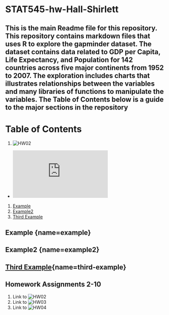 # STAT545-hw-Hall-Shirlett

This is the main Readme file for this repository. This repository contains markdown files that uses R to explore the gapminder dataset. The dataset contains data related to GDP per Capita, Life Expectancy, and Population for 142 countries across five major continents from 1952 to 2007. The exploration includes charts that illustrates relationships between the variables and many libraries of functions to manipulate the variables. The Table of Contents below is a guide to the major sections in the repository
---
# Table of Contents
1. ![HW02](https://github.com/Shirlett/STAT545-hw-Hall-Shirlett/tree/master/HW02)
  + ![Smell Test the Data](https://github.com/Shirlett/STAT545-hw-Hall-Shirlett/blob/master/HW02/Gapminder_Explore.md#Header2)
1. [Example](#example)
2. [Example2](#example2)
3. [Third Example](#third-example)

## Example [](#){name=example}
## Example2 [](#){name=example2}
## [Third Example](#){name=third-example}

## Homework Assignments 2-10
1. Link to ![HW02](https://github.com/Shirlett/STAT545-hw-Hall-Shirlett/tree/master/HW02)
2. Link to ![HW03](https://github.com/Shirlett/STAT545-hw-Hall-Shirlett/tree/master/HW03)
3. Link to ![HW04](https://github.com/Shirlett/STAT545-hw-Hall-Shirlett/tree/master/HW04)
